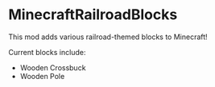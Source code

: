# MinecraftRailroadBlocks
This mod adds various railroad-themed blocks to Minecraft!

Current blocks include:
- Wooden Crossbuck
- Wooden Pole
